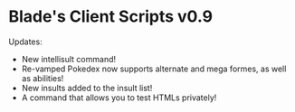 Blade's Client Scripts v0.9
==============

Updates:
* New intellisult command!
* Re-vamped Pokedex now supports alternate and mega formes, as well as abilities!
* New insults added to the insult list!
* A command that allows you to test HTMLs privately!


